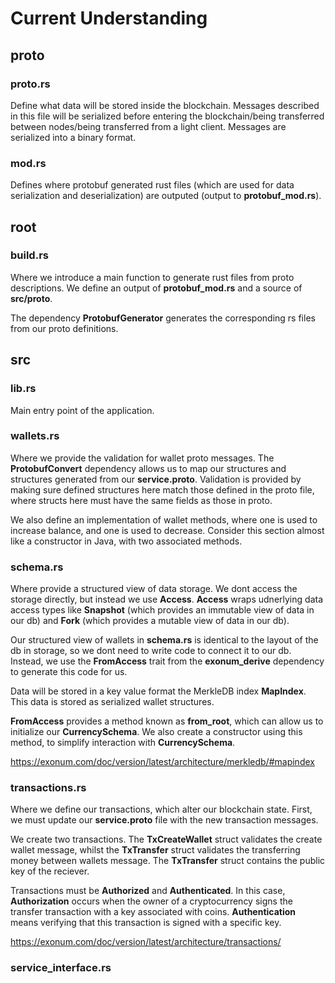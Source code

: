 # Current Understanding

## **proto** 


### **proto.rs**

Define what data will be stored inside the blockchain. Messages described in this file will be serialized before entering the blockchain/being transferred between nodes/being transferred from a light client. Messages are serialized into a binary format.

### **mod.rs** 

Defines where protobuf generated rust files (which are used for data serialization and deserialization) are outputed (output to **protobuf_mod.rs**).



## **root**



### **build.rs**

Where we introduce a main function to generate rust files from proto descriptions. We define an output of **protobuf_mod.rs** and a source of **src/proto**.

The dependency **ProtobufGenerator** generates the corresponding rs files from our proto definitions.  


## **src**



### **lib.rs**

Main entry point of the application.

### **wallets.rs**

Where we provide the validation for wallet proto messages. The **ProtobufConvert** dependency allows us to map our structures and structures generated from our **service.proto**. Validation is provided by making sure defined structures here match those defined in the proto file, where structs here must have the same fields as those in proto.

We also define an implementation of wallet methods, where one is used to increase balance, and one is used to decrease. Consider this section almost like a constructor in Java, with two associated methods.

### **schema.rs**

Where provide a structured view of data storage. We dont access the storage directly, but instead we use **Access**. **Access** wraps udnerlying data access types like **Snapshot** (which provides an immutable view of data in our db) and **Fork** (which provides a mutable view of data in our db).

Our structured view of wallets in **schema.rs** is identical to the layout of the db in storage, so we dont need to write code to connect it to our db. Instead, we use the **FromAccess** trait from the **exonum_derive** dependency to generate this code for us.

Data will be stored in a key value format the MerkleDB index **MapIndex**. This data is stored as serialized wallet structures. 

**FromAccess** provides a method known as **from_root**, which can allow us to initialize our **CurrencySchema**. We also create a constructor using this method, to simplify interaction with **CurrencySchema**.

https://exonum.com/doc/version/latest/architecture/merkledb/#mapindex

### **transactions.rs**

Where we define our transactions, which alter our blockchain state. First, we must update our **service.proto** file with the new transaction messages. 

We create two transactions. The **TxCreateWallet** struct validates the create wallet message, whilst the **TxTransfer** struct validates the transferring money between wallets message. The **TxTransfer** struct contains the public key of the reciever. 

Transactions must be **Authorized** and **Authenticated**. In this case, **Authorization** occurs when the owner of a cryptocurrency signs the transfer transaction with a key associated with coins. **Authentication** means verifying that this transaction is signed with a specific key.

https://exonum.com/doc/version/latest/architecture/transactions/

### **service_interface.rs**













